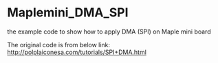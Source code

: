 Maplemini_DMA_SPI
=================

the example code to show how to apply DMA (SPI) on Maple mini board

The original code is from below link:
http://polplaiconesa.com/tutorials/SPI+DMA.html
